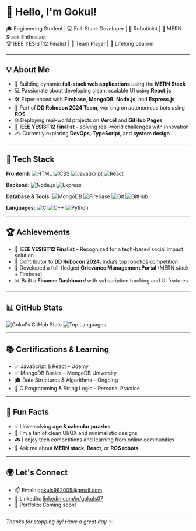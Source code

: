 # 👋 Hello, I'm Gokul!

🎓 Engineering Student | 💻 Full-Stack Developer | 🤖 Roboticist | 🚀 MERN Stack Enthusiast  
🏆 IEEE YESIST12 Finalist | 🤝 Team Player | 🌱 Lifelong Learner

---

## 💡 About Me

- 🔭 Building dynamic **full-stack web applications** using the **MERN Stack**
- 💻 Passionate about developing clean, scalable UI using **React.js**
- 🛠️ Experienced with **Firebase**, **MongoDB**, **Node.js**, and **Express.js**
- 🤖 Part of **DD Robocon 2024 Team**, working on autonomous bots using **ROS**
- 🌐 Deploying real-world projects on **Vercel** and **GitHub Pages**
- 🏅 **IEEE YESIST12 Finalist** – solving real-world challenges with innovation
- ✍️ Currently exploring **DevOps**, **TypeScript**, and **system design**

---

## 🚀 Tech Stack

**Frontend:**
![HTML](https://img.shields.io/badge/-HTML5-E34F26?style=flat&logo=html5&logoColor=white)
![CSS](https://img.shields.io/badge/-CSS3-1572B6?style=flat&logo=css3)
![JavaScript](https://img.shields.io/badge/-JavaScript-black?style=flat-square&logo=javascript)
![React](https://img.shields.io/badge/-React-black?style=flat-square&logo=react)

**Backend:**
![Node.js](https://img.shields.io/badge/-Node.js-black?style=flat-square&logo=node.js)
![Express](https://img.shields.io/badge/-Express-black?style=flat-square&logo=express)

**Database & Tools:**
![MongoDB](https://img.shields.io/badge/-MongoDB-black?style=flat-square&logo=mongodb)
![Firebase](https://img.shields.io/badge/-Firebase-black?style=flat-square&logo=firebase)
![Git](https://img.shields.io/badge/-Git-black?style=flat-square&logo=git)
![GitHub](https://img.shields.io/badge/-GitHub-black?style=flat-square&logo=github)

**Languages:**
![C](https://img.shields.io/badge/-C-black?style=flat-square&logo=c)
![C++](https://img.shields.io/badge/-C++-00599C?style=flat-square&logo=cplusplus)
![Python](https://img.shields.io/badge/-Python-black?style=flat-square&logo=python)

---

## 🏆 Achievements

- 🏅 **IEEE YESIST12 Finalist** – Recognized for a tech-based social impact solution  
- 🤖 Contributor to **DD Robocon 2024**, India’s top robotics competition  
- 🎯 Developed a full-fledged **Grievance Management Portal** (MERN stack + Firebase)  
- 📊 Built a **Finance Dashboard** with subscription tracking and UI features

---

## 📊 GitHub Stats

![Gokul's GitHub Stats](https://github-readme-stats.vercel.app/api?username=GOKULS07&show_icons=true&theme=tokyonight)
![Top Languages](https://github-readme-stats.vercel.app/api/top-langs/?username=GOKULS07&layout=compact&theme=tokyonight)

---

## 📚 Certifications & Learning

- ✅ JavaScript & React – Udemy
- ✅ MongoDB Basics – MongoDB University
- 🎓 Data Structures & Algorithms – Ongoing
- 🧠 C Programming & String Logic – Personal Practice

---

## 🌱 Fun Facts

- 💡 I love solving **age & calendar puzzles**
- 🎨 I'm a fan of clean UI/UX and minimalistic designs
- 🎮 I enjoy tech competitions and learning from online communities
- 💬 Ask me about **MERN stack**, **React**, or **ROS robots**

---

## 🌍 Let's Connect

- 📫 Email: gokuls962005@gmail.com  
- 🔗 LinkedIn: [linkedin.com/in/gokuls07](https://www.linkedin.com/in/gokuls07/)  
- 📂 Portfolio: Coming soon!

---

_Thanks for stopping by! Have a great day ✨_

